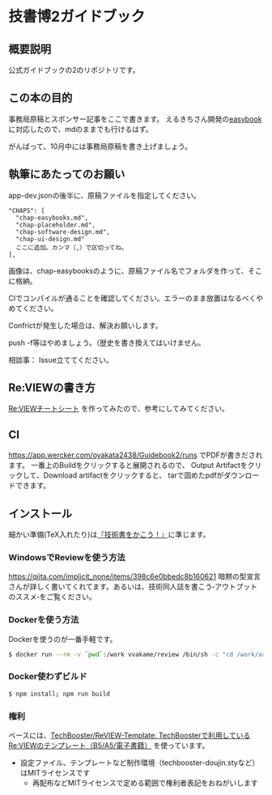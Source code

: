 # 技書博2ガイドブック

## 概要説明
公式ガイドブックの2のリポジトリです。

## この本の目的

事務局原稿とスポンサー記事をここで書きます。
えるきちさん開発の[easybook](https://github.com/erukiti/easybooks)に対応したので、mdのままでも行けるはず。

がんばって、10月中には事務局原稿を書き上げましょう。

## 執筆にあたってのお願い
app-dev.jsonの後半に、原稿ファイルを指定してください。

    "CHAPS": [
      "chap-easybooks.md",
      "chap-placeholder.md",
      "chap-software-design.md",
      "chap-ui-design.md"
      ここに追加。カンマ（,）で区切ってね。
    ],

画像は、chap-easybooksのように、原稿ファイル名でフォルダを作って、そこに格納。

CIでコンパイルが通ることを確認してください。エラーのまま放置はなるべくやめてください。

Confrictが発生した場合は、解決お願いします。

push -f等はやめましょう。（歴史を書き換えてはいけません。

相談事：
Issue立ててください。

## Re:VIEWの書き方

[Re:VIEWチートシート](https://gist.github.com/erukiti/c4e3189dda179a0f0b73299fb5787838) を作ってみたので、参考にしてみてください。

## CI
https://app.wercker.com/oyakata2438/Guidebook2/runs
でPDFが書きだされます。
一番上のBuildをクリックすると展開されるので、
Output Artifactをクリックして、Download artifactをクリックすると、
tarで固めたpdfがダウンロードできます。

## インストール

細かい準備(TeX入れたり)は[『技術書をかこう！』](https://github.com/TechBooster/C89-FirstStepReVIEW-v2)に準じます。

### WindowsでReviewを使う方法

https://qiita.com/implicit_none/items/398c6e0bbedc8b160621
暗黙の型宣言さんが詳しく書いてくれてます。あるいは、技術同人誌を書こう‐アウトプットのススメ‐をご覧ください。

### Dockerを使う方法

Dockerを使うのが一番手軽です。

```sh
$ docker run --rm -v `pwd`:/work vvakame/review /bin/sh -c "cd /work/articles ; review-pdfmaker config.yml"
```

### Docker使わずビルド

```sh
$ npm install; npm run build
```

### 権利

ベースには、[TechBooster/ReVIEW\-Template: TechBoosterで利用しているRe:VIEWのテンプレート（B5/A5/電子書籍）](https://github.com/TechBooster/ReVIEW-Template) を使っています。

  * 設定ファイル、テンプレートなど制作環境（techbooster-doujin.styなど）はMITライセンスです
    * 再配布などMITライセンスで定める範囲で権利者表記をおねがいします
